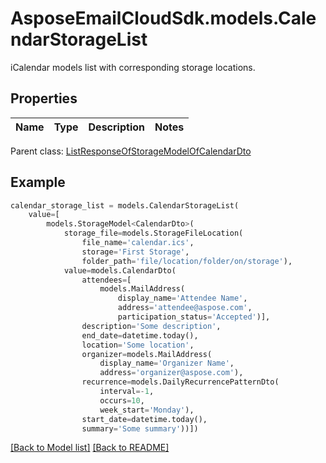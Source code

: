 # AsposeEmailCloudSdk.models.CalendarStorageList

iCalendar models list with corresponding storage locations.             

## Properties
Name | Type | Description | Notes
------------ | ------------- | ------------- | -------------

Parent class: [ListResponseOfStorageModelOfCalendarDto](ListResponseOfStorageModelOfCalendarDto.md)


## Example
```python
calendar_storage_list = models.CalendarStorageList(
    value=[
        models.StorageModel<CalendarDto>(
            storage_file=models.StorageFileLocation(
                file_name='calendar.ics',
                storage='First Storage',
                folder_path='file/location/folder/on/storage'),
            value=models.CalendarDto(
                attendees=[
                    models.MailAddress(
                        display_name='Attendee Name',
                        address='attendee@aspose.com',
                        participation_status='Accepted')],
                description='Some description',
                end_date=datetime.today(),
                location='Some location',
                organizer=models.MailAddress(
                    display_name='Organizer Name',
                    address='organizer@aspose.com'),
                recurrence=models.DailyRecurrencePatternDto(
                    interval=-1,
                    occurs=10,
                    week_start='Monday'),
                start_date=datetime.today(),
                summary='Some summary'))])
```


[[Back to Model list]](Models.md) [[Back to README]](README.md)


